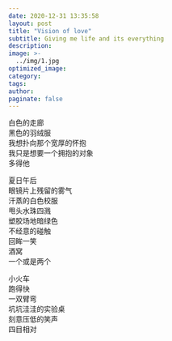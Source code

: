 ```yaml
---
date: 2020-12-31 13:35:58
layout: post
title: "Vision of love"
subtitle: Giving me life and its everything
description:
image: >-
  ../img/1.jpg
optimized_image:
category:
tags:
author:
paginate: false
---
```


白色的走廊<br>
黑色的羽绒服<br>
我想扑向那个宽厚的怀抱<br>
我只是想要一个拥抱的对象<br>
多得他<br>

夏日午后<br>
眼镜片上残留的雾气<br>
汗蒸的白色校服<br>
甩头水珠四溅<br>
塑胶场地暗绿色<br>
不经意的碰触<br>
回眸一笑<br>
酒窝<br>
一个或是两个<br>

小火车<br>
跑得快<br>
一双臂弯<br>
坑坑洼洼的实验桌<br>
刻意压低的笑声<br>
四目相对<br>

